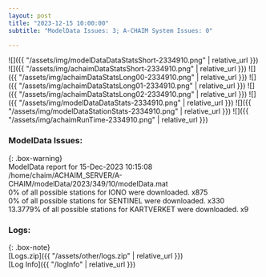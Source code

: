 ```yaml
---
layout: post
title: "2023-12-15 10:00:00"
subtitle: "ModelData Issues: 3; A-CHAIM System Issues: 0"

---
```


![]({{ "/assets/img/modelDataDataStatsShort-2334910.png" | relative_url }})
![]({{ "/assets/img/achaimDataStatsShort-2334910.png" | relative_url }})
![]({{ "/assets/img/achaimDataStatsLong00-2334910.png" | relative_url }})
![]({{ "/assets/img/achaimDataStatsLong01-2334910.png" | relative_url }})
![]({{ "/assets/img/achaimDataStatsLong02-2334910.png" | relative_url }})
![]({{ "/assets/img/modelDataDataStats-2334910.png" | relative_url }})
![]({{ "/assets/img/modelDataStationStats-2334910.png" | relative_url }})
![]({{ "/assets/img/achaimRunTime-2334910.png" | relative_url }})


### ModelData Issues:  
  
{: .box-warning}  
 ModelData report for 15-Dec-2023 10:15:08   
 /home/chaim/ACHAIM_SERVER/A-CHAIM/modelData/2023/349/10/modelData.mat   
 0% of all possible stations for IONO were downloaded. x875   
 0% of all possible stations for SENTINEL were downloaded. x330   
 13.3779% of all possible stations for KARTVERKET were downloaded. x9   
  


### Logs:  
  
{: .box-note}  
[Logs.zip]({{ "/assets/other/logs.zip" | relative_url }})  
[Log Info]({{ "/logInfo" | relative_url }})  
